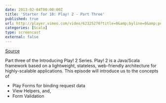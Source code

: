 ```yaml
---
date: 2013-02-04T00:00:00Z
title: 'Starter for 10: Play! 2 - Part Three'
published: true
url: http://player.vimeo.com/video/62325270?title=0&amp;byline=0&amp;portrait=0
categories: [Scala]
type: screencast
external: false
---
```

[Source](https://github.com/yobriefcasts/003-introducing-play-2/)

Part three of the Introducing Play! 2 Series. Play! 2 is a Java/Scala framework based on a lightweight, stateless, web-friendly architecture for highly-scalable applications. This episode will introduce us to the concepts of

- Play Forms for binding request data
- View Helpers, and,
- Form Validation